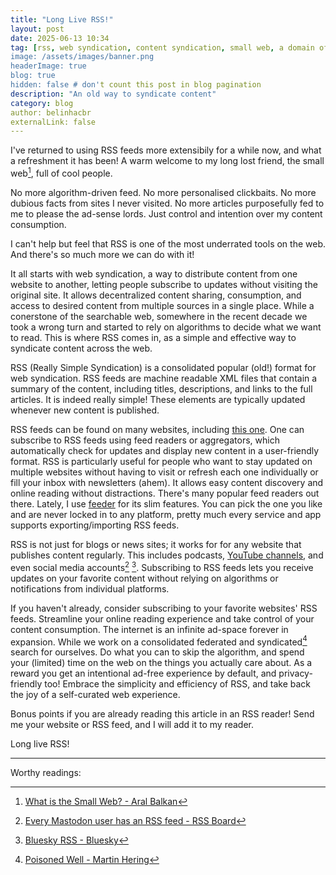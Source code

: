 ```yaml
---
title: "Long Live RSS!"
layout: post
date: 2025-06-13 10:34
tag: [rss, web syndication, content syndication, small web, a domain of one's own]
image: /assets/images/banner.png
headerImage: true
blog: true
hidden: false # don't count this post in blog pagination
description: "An old way to syndicate content"
category: blog
author: belinhacbr
externalLink: false
---
```

I've returned to using RSS feeds more extensibily for a while now, and what a refreshment it has been! A warm welcome to my long lost friend, the small web[^1], full of cool people.

No more algorithm-driven feed. No more personalised clickbaits. No more dubious facts from sites I never visited. No more articles purposefully fed to me to please the ad-sense lords. Just control and intention over my content consumption.

I can't help but feel that RSS is one of the most underrated tools on the web. And there's so much more we can do with it!

It all starts with web syndication, a way to distribute content from one website to another, letting people subscribe to updates without visiting the original site. It allows decentralized content sharing, consumption, and access to desired content from multiple sources in a single place. While a conerstone of the searchable web, somewhere in the recent decade we took a wrong turn and started to rely on algorithms to decide what we want to read. This is where RSS comes in, as a simple and effective way to syndicate content across the web.

RSS (Really Simple Syndication) is a consolidated popular (old!) format for web syndication. RSS feeds are machine readable XML files that contain a summary of the content, including titles, descriptions, and links to the full articles. It is indeed really simple! These elements are typically updated whenever new content is published.

RSS feeds can be found on many websites, including <a href="/feed.xml" target="_blank">this one</a>. One can subscribe to RSS feeds using feed readers or aggregators, which automatically check for updates and display new content in a user-friendly format. RSS is particularly useful for people who want to stay updated on multiple websites without having to visit or refresh each one individually or fill your inbox with newsletters (ahem). It allows easy content discovery and online reading without distractions. There's many popular feed readers out there. Lately, I use [feeder][4] for its slim features. You can pick the one you like and are never locked in to any platform, pretty much every service and app supports exporting/importing RSS feeds.

RSS is not just for blogs or news sites; it works for for any website that publishes content regularly. This includes podcasts, [YouTube channels][2], and even social media accounts[^5] [^6]. Subscribing to RSS feeds lets you receive updates on your favorite content without relying on algorithms or notifications from individual platforms.

If you haven't already, consider subscribing to your favorite websites' RSS feeds. Streamline your online reading experience and take control of your content consumption. The internet is an infinite ad-space forever in expansion. While we work on a consolidated federated and syndicated[^3] search for ourselves. Do what you can to skip the algorithm, and spend your (limited) time on the web on the things you actually care about. As a reward you get an intentional ad-free experience by default, and privacy-friendly too! Embrace the simplicity and efficiency of RSS, and take back the joy of a self-curated web experience.

Bonus points if you are already reading this article in an RSS reader! Send me your website or RSS feed, and I will add it to my reader.

Long live RSS!

---

[2]: https://www.youtube.com/feeds/videos.xml?channel_id=UCXNQazM-CHmsyQW2iHqUbHg  "https://www.youtube.com/feeds/videos.xml?channel_id=<channel_id>"
[4]: https://feeder.co "Feeder - RSS Reader"

Worthy readings:

[^1]: [What is the Small Web? - Aral Balkan](https://ar.al/2020/08/07/what-is-the-small-web/)
[^3]: [Poisoned Well - Martin Hering](https://martinh.net/hacks/poisoned-well/)
[^5]: [Every Mastodon user has an RSS feed - RSS Board](https://www.rssboard.org/news/211/every-mastodon-user-has-rss-feed)
[^6]: [Bluesky RSS - Bluesky](https://openrss.org/blog/bluesky-has-launched-rss-feeds)